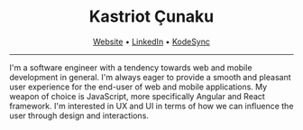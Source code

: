 <h1 align="center">Kastriot Çunaku</h1>

<p align="center">
  <a href="https://kastriotcunaku.com/">Website</a> •
  <a href="https://www.linkedin.com/in/kastriotcunaku/">LinkedIn</a> •
  <a href="https://kodesync.com/">KodeSync</a>
</p>

---

I'm a software engineer with a tendency towards web and mobile development in general. I'm always eager to provide a smooth and pleasant user experience for the end-user of web and mobile applications. My weapon of choice is JavaScript, more specifically Angular and React framework. I'm interested in UX and UI in terms of how we can influence the user through design and interactions.
